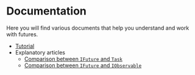 # Documentation

Here you will find various documents that help you understand and work with futures.

* [Tutorial](Tutorial/README.md)
* Explanatory articles
  * [Comparison between `IFuture` and `Task`](FutureVsTask.md)
  * [Comparison between `IFuture` and `IObservable`](FutureVsObservable.md)